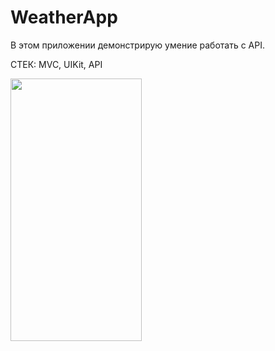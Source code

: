 # WeatherApp

В этом приложении демонстрирую умение работать с API.

СТЕК: MVC, UIKit, API

<img src="https://user-images.githubusercontent.com/54499958/182599847-0c224003-c009-4cdc-9862-8b2ed127448f.jpeg" height="420" width="210" >
